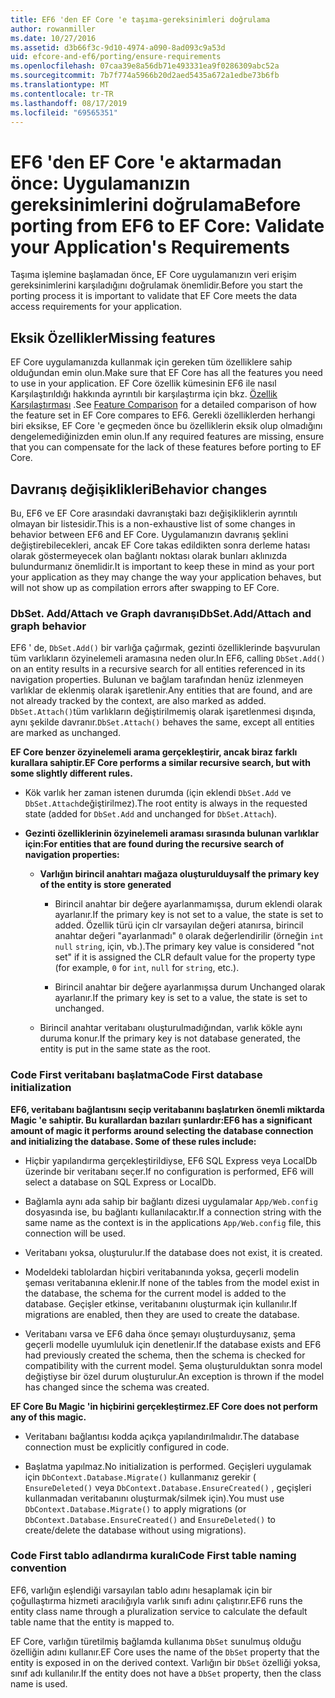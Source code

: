 ```yaml
---
title: EF6 'den EF Core 'e taşıma-gereksinimleri doğrulama
author: rowanmiller
ms.date: 10/27/2016
ms.assetid: d3b66f3c-9d10-4974-a090-8ad093c9a53d
uid: efcore-and-ef6/porting/ensure-requirements
ms.openlocfilehash: 07caa39e8a56db71e493331ea9f0286309abc52a
ms.sourcegitcommit: 7b7f774a5966b20d2aed5435a672a1edbe73b6fb
ms.translationtype: MT
ms.contentlocale: tr-TR
ms.lasthandoff: 08/17/2019
ms.locfileid: "69565351"
---
```

# <a name="before-porting-from-ef6-to-ef-core-validate-your-applications-requirements"></a><span data-ttu-id="2e98a-102">EF6 'den EF Core 'e aktarmadan önce: Uygulamanızın gereksinimlerini doğrulama</span><span class="sxs-lookup"><span data-stu-id="2e98a-102">Before porting from EF6 to EF Core: Validate your Application's Requirements</span></span>

<span data-ttu-id="2e98a-103">Taşıma işlemine başlamadan önce, EF Core uygulamanızın veri erişim gereksinimlerini karşıladığını doğrulamak önemlidir.</span><span class="sxs-lookup"><span data-stu-id="2e98a-103">Before you start the porting process it is important to validate that EF Core meets the data access requirements for your application.</span></span>

## <a name="missing-features"></a><span data-ttu-id="2e98a-104">Eksik Özellikler</span><span class="sxs-lookup"><span data-stu-id="2e98a-104">Missing features</span></span>

<span data-ttu-id="2e98a-105">EF Core uygulamanızda kullanmak için gereken tüm özelliklere sahip olduğundan emin olun.</span><span class="sxs-lookup"><span data-stu-id="2e98a-105">Make sure that EF Core has all the features you need to use in your application.</span></span> <span data-ttu-id="2e98a-106">EF Core özellik kümesinin EF6 ile nasıl Karşılaştırıldığı hakkında ayrıntılı bir karşılaştırma için bkz. [Özellik Karşılaştırması](../features.md) .</span><span class="sxs-lookup"><span data-stu-id="2e98a-106">See [Feature Comparison](../features.md) for a detailed comparison of how the feature set in EF Core compares to EF6.</span></span> <span data-ttu-id="2e98a-107">Gerekli özelliklerden herhangi biri eksikse, EF Core 'e geçmeden önce bu özelliklerin eksik olup olmadığını dengelemediğinizden emin olun.</span><span class="sxs-lookup"><span data-stu-id="2e98a-107">If any required features are missing, ensure that you can compensate for the lack of these features before porting to EF Core.</span></span>

## <a name="behavior-changes"></a><span data-ttu-id="2e98a-108">Davranış değişiklikleri</span><span class="sxs-lookup"><span data-stu-id="2e98a-108">Behavior changes</span></span>

<span data-ttu-id="2e98a-109">Bu, EF6 ve EF Core arasındaki davranıştaki bazı değişikliklerin ayrıntılı olmayan bir listesidir.</span><span class="sxs-lookup"><span data-stu-id="2e98a-109">This is a non-exhaustive list of some changes in behavior between EF6 and EF Core.</span></span> <span data-ttu-id="2e98a-110">Uygulamanızın davranış şeklini değiştirebilecekleri, ancak EF Core takas edildikten sonra derleme hatası olarak göstermeyecek olan bağlantı noktası olarak bunları aklınızda bulundurmanız önemlidir.</span><span class="sxs-lookup"><span data-stu-id="2e98a-110">It is important to keep these in mind as your port your application as they may change the way your application behaves, but will not show up as compilation errors after swapping to EF Core.</span></span>

### <a name="dbsetaddattach-and-graph-behavior"></a><span data-ttu-id="2e98a-111">DbSet. Add/Attach ve Graph davranışı</span><span class="sxs-lookup"><span data-stu-id="2e98a-111">DbSet.Add/Attach and graph behavior</span></span>

<span data-ttu-id="2e98a-112">EF6 ' de, `DbSet.Add()` bir varlığa çağırmak, gezinti özelliklerinde başvurulan tüm varlıkların özyinelemeli aramasına neden olur.</span><span class="sxs-lookup"><span data-stu-id="2e98a-112">In EF6, calling `DbSet.Add()` on an entity results in a recursive search for all entities referenced in its navigation properties.</span></span> <span data-ttu-id="2e98a-113">Bulunan ve bağlam tarafından henüz izlenmeyen varlıklar de eklenmiş olarak işaretlenir.</span><span class="sxs-lookup"><span data-stu-id="2e98a-113">Any entities that are found, and are not already tracked by the context, are also marked as added.</span></span> <span data-ttu-id="2e98a-114">`DbSet.Attach()`tüm varlıkların değiştirilmemiş olarak işaretlenmesi dışında, aynı şekilde davranır.</span><span class="sxs-lookup"><span data-stu-id="2e98a-114">`DbSet.Attach()` behaves the same, except all entities are marked as unchanged.</span></span>

<span data-ttu-id="2e98a-115">**EF Core benzer özyinelemeli arama gerçekleştirir, ancak biraz farklı kurallara sahiptir.**</span><span class="sxs-lookup"><span data-stu-id="2e98a-115">**EF Core performs a similar recursive search, but with some slightly different rules.**</span></span>

*  <span data-ttu-id="2e98a-116">Kök varlık her zaman istenen durumda (için eklendi `DbSet.Add` ve `DbSet.Attach`değiştirilmez).</span><span class="sxs-lookup"><span data-stu-id="2e98a-116">The root entity is always in the requested state (added for `DbSet.Add` and unchanged for `DbSet.Attach`).</span></span>

*  <span data-ttu-id="2e98a-117">**Gezinti özelliklerinin özyinelemeli araması sırasında bulunan varlıklar için:**</span><span class="sxs-lookup"><span data-stu-id="2e98a-117">**For entities that are found during the recursive search of navigation properties:**</span></span>

    *  <span data-ttu-id="2e98a-118">**Varlığın birincil anahtarı mağaza oluşturulduysa**</span><span class="sxs-lookup"><span data-stu-id="2e98a-118">**If the primary key of the entity is store generated**</span></span>

        * <span data-ttu-id="2e98a-119">Birincil anahtar bir değere ayarlanmamışsa, durum eklendi olarak ayarlanır.</span><span class="sxs-lookup"><span data-stu-id="2e98a-119">If the primary key is not set to a value, the state is set to added.</span></span> <span data-ttu-id="2e98a-120">Özellik türü için clr varsayılan değeri atanırsa, birincil anahtar değeri "ayarlanmadı" `0` olarak değerlendirilir (örneğin `int` `null` `string`, için, vb.).</span><span class="sxs-lookup"><span data-stu-id="2e98a-120">The primary key value is considered "not set" if it is assigned the CLR default value for the property type (for example, `0` for `int`, `null` for `string`, etc.).</span></span>

        * <span data-ttu-id="2e98a-121">Birincil anahtar bir değere ayarlanmışsa durum Unchanged olarak ayarlanır.</span><span class="sxs-lookup"><span data-stu-id="2e98a-121">If the primary key is set to a value, the state is set to unchanged.</span></span>

    *  <span data-ttu-id="2e98a-122">Birincil anahtar veritabanı oluşturulmadığından, varlık kökle aynı duruma konur.</span><span class="sxs-lookup"><span data-stu-id="2e98a-122">If the primary key is not database generated, the entity is put in the same state as the root.</span></span>

### <a name="code-first-database-initialization"></a><span data-ttu-id="2e98a-123">Code First veritabanı başlatma</span><span class="sxs-lookup"><span data-stu-id="2e98a-123">Code First database initialization</span></span>

<span data-ttu-id="2e98a-124">**EF6, veritabanı bağlantısını seçip veritabanını başlatırken önemli miktarda Magic 'e sahiptir. Bu kurallardan bazıları şunlardır:**</span><span class="sxs-lookup"><span data-stu-id="2e98a-124">**EF6 has a significant amount of magic it performs around selecting the database connection and initializing the database. Some of these rules include:**</span></span>

* <span data-ttu-id="2e98a-125">Hiçbir yapılandırma gerçekleştirildiyse, EF6 SQL Express veya LocalDb üzerinde bir veritabanı seçer.</span><span class="sxs-lookup"><span data-stu-id="2e98a-125">If no configuration is performed, EF6 will select a database on SQL Express or LocalDb.</span></span>

* <span data-ttu-id="2e98a-126">Bağlamla aynı ada sahip bir bağlantı dizesi uygulamalar `App/Web.config` dosyasında ise, bu bağlantı kullanılacaktır.</span><span class="sxs-lookup"><span data-stu-id="2e98a-126">If a connection string with the same name as the context is in the applications `App/Web.config` file, this connection will be used.</span></span>

* <span data-ttu-id="2e98a-127">Veritabanı yoksa, oluşturulur.</span><span class="sxs-lookup"><span data-stu-id="2e98a-127">If the database does not exist, it is created.</span></span>

* <span data-ttu-id="2e98a-128">Modeldeki tablolardan hiçbiri veritabanında yoksa, geçerli modelin şeması veritabanına eklenir.</span><span class="sxs-lookup"><span data-stu-id="2e98a-128">If none of the tables from the model exist in the database, the schema for the current model is added to the database.</span></span> <span data-ttu-id="2e98a-129">Geçişler etkinse, veritabanını oluşturmak için kullanılır.</span><span class="sxs-lookup"><span data-stu-id="2e98a-129">If migrations are enabled, then they are used to create the database.</span></span>

* <span data-ttu-id="2e98a-130">Veritabanı varsa ve EF6 daha önce şemayı oluşturduysanız, şema geçerli modelle uyumluluk için denetlenir.</span><span class="sxs-lookup"><span data-stu-id="2e98a-130">If the database exists and EF6 had previously created the schema, then the schema is checked for compatibility with the current model.</span></span> <span data-ttu-id="2e98a-131">Şema oluşturulduktan sonra model değiştiyse bir özel durum oluşturulur.</span><span class="sxs-lookup"><span data-stu-id="2e98a-131">An exception is thrown if the model has changed since the schema was created.</span></span>

<span data-ttu-id="2e98a-132">**EF Core Bu Magic 'in hiçbirini gerçekleştirmez.**</span><span class="sxs-lookup"><span data-stu-id="2e98a-132">**EF Core does not perform any of this magic.**</span></span>

* <span data-ttu-id="2e98a-133">Veritabanı bağlantısı kodda açıkça yapılandırılmalıdır.</span><span class="sxs-lookup"><span data-stu-id="2e98a-133">The database connection must be explicitly configured in code.</span></span>

* <span data-ttu-id="2e98a-134">Başlatma yapılmaz.</span><span class="sxs-lookup"><span data-stu-id="2e98a-134">No initialization is performed.</span></span> <span data-ttu-id="2e98a-135">Geçişleri uygulamak için `DbContext.Database.Migrate()` kullanmanız gerekir ( `EnsureDeleted()` veya `DbContext.Database.EnsureCreated()` , geçişleri kullanmadan veritabanını oluşturmak/silmek için).</span><span class="sxs-lookup"><span data-stu-id="2e98a-135">You must use `DbContext.Database.Migrate()` to apply migrations (or `DbContext.Database.EnsureCreated()` and `EnsureDeleted()` to create/delete the database without using migrations).</span></span>

### <a name="code-first-table-naming-convention"></a><span data-ttu-id="2e98a-136">Code First tablo adlandırma kuralı</span><span class="sxs-lookup"><span data-stu-id="2e98a-136">Code First table naming convention</span></span>

<span data-ttu-id="2e98a-137">EF6, varlığın eşlendiği varsayılan tablo adını hesaplamak için bir çoğullaştırma hizmeti aracılığıyla varlık sınıfı adını çalıştırır.</span><span class="sxs-lookup"><span data-stu-id="2e98a-137">EF6 runs the entity class name through a pluralization service to calculate the default table name that the entity is mapped to.</span></span>

<span data-ttu-id="2e98a-138">EF Core, varlığın türetilmiş bağlamda kullanıma `DbSet` sunulmuş olduğu özelliğin adını kullanır.</span><span class="sxs-lookup"><span data-stu-id="2e98a-138">EF Core uses the name of the `DbSet` property that the entity is exposed in on the derived context.</span></span> <span data-ttu-id="2e98a-139">Varlığın bir `DbSet` özelliği yoksa, sınıf adı kullanılır.</span><span class="sxs-lookup"><span data-stu-id="2e98a-139">If the entity does not have a `DbSet` property, then the class name is used.</span></span>
